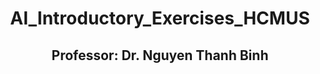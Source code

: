 <h1 align="center" style="font-size: 2em;">AI_Introductory_Exercises_HCMUS</h1>
<h2 align="center">Professor: Dr. Nguyen Thanh Binh</h2>

